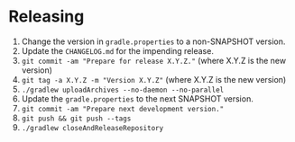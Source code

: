 Releasing
=========

 1. Change the version in `gradle.properties` to a non-SNAPSHOT version.
 2. Update the `CHANGELOG.md` for the impending release.
 3. `git commit -am "Prepare for release X.Y.Z."` (where X.Y.Z is the new version)
 4. `git tag -a X.Y.Z -m "Version X.Y.Z"` (where X.Y.Z is the new version)
 5. `./gradlew uploadArchives --no-daemon --no-parallel`
 6. Update the `gradle.properties` to the next SNAPSHOT version.
 7. `git commit -am "Prepare next development version."`
 8. `git push && git push --tags`
 9. `./gradlew closeAndReleaseRepository`